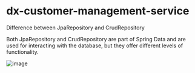 # dx-customer-management-service

Difference between JpaRepository and CrudRepository

Both JpaRepository and CrudRepository are part of Spring Data and are used for interacting with the database, but they offer different levels of functionality.
						
![image](https://github.com/user-attachments/assets/4bee1578-15fb-4718-b409-b986990e7df1)


